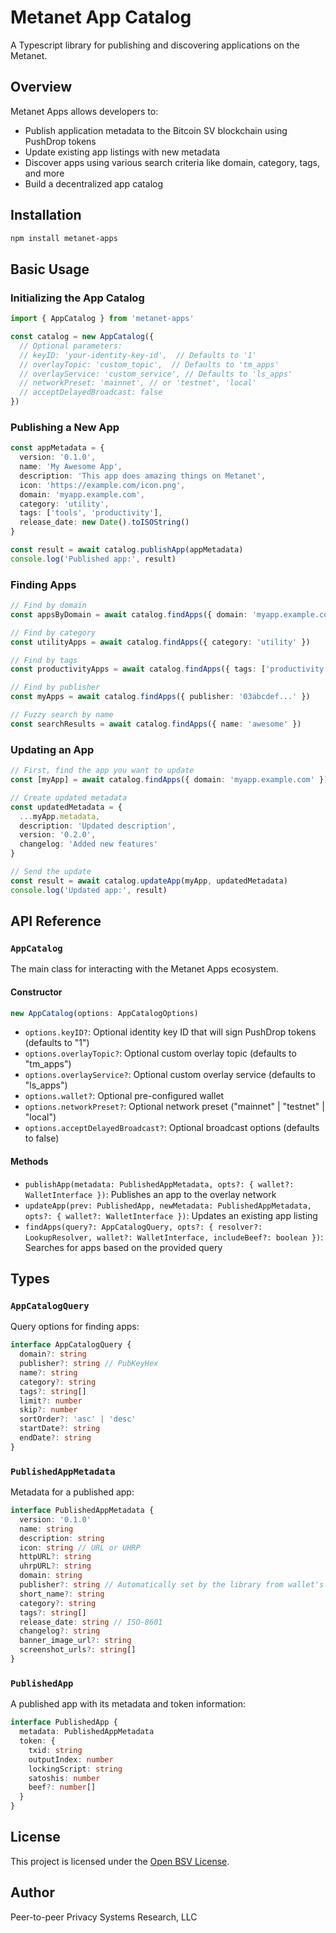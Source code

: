 # Metanet App Catalog

A Typescript library for publishing and discovering applications on the Metanet.

## Overview

Metanet Apps allows developers to:

- Publish application metadata to the Bitcoin SV blockchain using PushDrop tokens
- Update existing app listings with new metadata
- Discover apps using various search criteria like domain, category, tags, and more
- Build a decentralized app catalog

## Installation

```bash
npm install metanet-apps
```

## Basic Usage

### Initializing the App Catalog

```typescript
import { AppCatalog } from 'metanet-apps'

const catalog = new AppCatalog({
  // Optional parameters:
  // keyID: 'your-identity-key-id',  // Defaults to '1'
  // overlayTopic: 'custom_topic',  // Defaults to 'tm_apps'
  // overlayService: 'custom_service', // Defaults to 'ls_apps'
  // networkPreset: 'mainnet', // or 'testnet', 'local'
  // acceptDelayedBroadcast: false
})
```

### Publishing a New App

```typescript
const appMetadata = {
  version: '0.1.0',
  name: 'My Awesome App',
  description: 'This app does amazing things on Metanet',
  icon: 'https://example.com/icon.png',
  domain: 'myapp.example.com',
  category: 'utility',
  tags: ['tools', 'productivity'],
  release_date: new Date().toISOString()
}

const result = await catalog.publishApp(appMetadata)
console.log('Published app:', result)
```

### Finding Apps

```typescript
// Find by domain
const appsByDomain = await catalog.findApps({ domain: 'myapp.example.com' })

// Find by category
const utilityApps = await catalog.findApps({ category: 'utility' })

// Find by tags
const productivityApps = await catalog.findApps({ tags: ['productivity'] })

// Find by publisher
const myApps = await catalog.findApps({ publisher: '03abcdef...' })

// Fuzzy search by name
const searchResults = await catalog.findApps({ name: 'awesome' })
```

### Updating an App

```typescript
// First, find the app you want to update
const [myApp] = await catalog.findApps({ domain: 'myapp.example.com' })

// Create updated metadata
const updatedMetadata = {
  ...myApp.metadata,
  description: 'Updated description',
  version: '0.2.0', 
  changelog: 'Added new features'
}

// Send the update
const result = await catalog.updateApp(myApp, updatedMetadata)
console.log('Updated app:', result)
```

## API Reference

### `AppCatalog`

The main class for interacting with the Metanet Apps ecosystem.

#### Constructor

```typescript
new AppCatalog(options: AppCatalogOptions)
```

- `options.keyID?`: Optional identity key ID that will sign PushDrop tokens (defaults to "1")
- `options.overlayTopic?`: Optional custom overlay topic (defaults to "tm_apps")
- `options.overlayService?`: Optional custom overlay service (defaults to "ls_apps")
- `options.wallet?`: Optional pre-configured wallet
- `options.networkPreset?`: Optional network preset ("mainnet" | "testnet" | "local")
- `options.acceptDelayedBroadcast?`: Optional broadcast options (defaults to false)

#### Methods

- `publishApp(metadata: PublishedAppMetadata, opts?: { wallet?: WalletInterface })`: Publishes an app to the overlay network
- `updateApp(prev: PublishedApp, newMetadata: PublishedAppMetadata, opts?: { wallet?: WalletInterface })`: Updates an existing app listing
- `findApps(query?: AppCatalogQuery, opts?: { resolver?: LookupResolver, wallet?: WalletInterface, includeBeef?: boolean })`: Searches for apps based on the provided query

## Types

### `AppCatalogQuery`

Query options for finding apps:

```typescript
interface AppCatalogQuery {
  domain?: string
  publisher?: string // PubKeyHex
  name?: string
  category?: string
  tags?: string[]
  limit?: number
  skip?: number
  sortOrder?: 'asc' | 'desc'
  startDate?: string
  endDate?: string
}
```

### `PublishedAppMetadata`

Metadata for a published app:

```typescript
interface PublishedAppMetadata {
  version: '0.1.0'
  name: string
  description: string
  icon: string // URL or UHRP
  httpURL?: string
  uhrpURL?: string
  domain: string
  publisher?: string // Automatically set by the library from wallet's identity key
  short_name?: string
  category?: string
  tags?: string[]
  release_date: string // ISO-8601
  changelog?: string
  banner_image_url?: string
  screenshot_urls?: string[]
}
```

### `PublishedApp`

A published app with its metadata and token information:

```typescript
interface PublishedApp {
  metadata: PublishedAppMetadata
  token: {
    txid: string
    outputIndex: number
    lockingScript: string
    satoshis: number
    beef?: number[]
  }
}
```

## License

This project is licensed under the [Open BSV License](https://github.com/bitcoin-sv/bitcoin-sv/blob/master/LICENSE).

## Author

Peer-to-peer Privacy Systems Research, LLC

